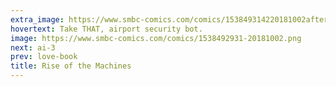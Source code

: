 ```yaml
---
extra_image: https://www.smbc-comics.com/comics/153849314220181002after.png
hovertext: Take THAT, airport security bot.
image: https://www.smbc-comics.com/comics/1538492931-20181002.png
next: ai-3
prev: love-book
title: Rise of the Machines
---
```

